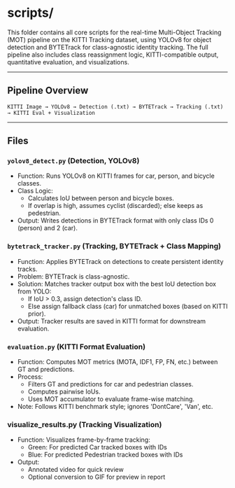 # scripts/

This folder contains all core scripts for the real-time Multi-Object Tracking (MOT) pipeline on the KITTI Tracking dataset, using YOLOv8 for object detection and BYTETrack for class-agnostic identity tracking. The full pipeline also includes class reassignment logic, KITTI-compatible output, quantitative evaluation, and visualizations.

---

## Pipeline Overview
`KITTI Image → YOLOv8 → Detection (.txt) → BYTETrack → Tracking (.txt) → KITTI Eval + Visualization`

---

## Files

### `yolov8_detect.py` (Detection, YOLOv8)
- Function: Runs YOLOv8 on KITTI frames for car, person, and bicycle classes.
- Class Logic:
  - Calculates IoU between person and bicycle boxes.
  - If overlap is high, assumes cyclist (discarded); else keeps as pedestrian.
- Output: Writes detections in BYTETrack format with only class IDs 0 (person) and 2 (car).

### `bytetrack_tracker.py` (Tracking, BYTETrack + Class Mapping)
- Function: Applies BYTETrack on detections to create persistent identity tracks.
- Problem: BYTETrack is class-agnostic.
- Solution: Matches tracker output box with the best IoU detection box from YOLO:
  - If IoU > 0.3, assign detection's class ID.
  - Else assign fallback class (car) for unmatched boxes (based on KITTI prior).
- Output: Tracker results are saved in KITTI format for downstream evaluation.

### `evaluation.py` (KITTI Format Evaluation)
- Function: Computes MOT metrics (MOTA, IDF1, FP, FN, etc.) between GT and predictions.
- Process:
  - Filters GT and predictions for car and pedestrian classes.
  - Computes pairwise IoUs.
  - Uses MOT accumulator to evaluate frame-wise matching.
- Note: Follows KITTI benchmark style; ignores 'DontCare', 'Van', etc.

### visualize_results.py (Tracking Visualization)
- Function: Visualizes frame-by-frame tracking:
  - Green: For predicted Car tracked boxes with IDs
  - Blue: For predicted Pedestrian tracked boxes with IDs
- Output:
  - Annotated video for quick review
  - Optional conversion to GIF for preview in report
